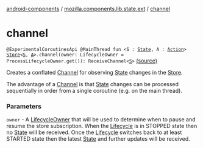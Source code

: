 [android-components](../index.md) / [mozilla.components.lib.state.ext](index.md) / [channel](./channel.md)

# channel

`@ExperimentalCoroutinesApi @MainThread fun <S : `[`State`](../mozilla.components.lib.state/-state.md)`, A : `[`Action`](../mozilla.components.lib.state/-action.md)`> `[`Store`](../mozilla.components.lib.state/-store/index.md)`<`[`S`](channel.md#S)`, `[`A`](channel.md#A)`>.channel(owner: LifecycleOwner = ProcessLifecycleOwner.get()): ReceiveChannel<`[`S`](channel.md#S)`>` [(source)](https://github.com/mozilla-mobile/android-components/blob/master/components/lib/state/src/main/java/mozilla/components/lib/state/ext/StoreExtensions.kt#L111)

Creates a conflated [Channel](#) for observing [State](../mozilla.components.lib.state/-state.md) changes in the [Store](../mozilla.components.lib.state/-store/index.md).

The advantage of a [Channel](#) is that [State](../mozilla.components.lib.state/-state.md) changes can be processed sequentially in order from
a single coroutine (e.g. on the main thread).

### Parameters

`owner` - A [LifecycleOwner](#) that will be used to determine when to pause and resume the store
subscription. When the [Lifecycle](#) is in STOPPED state then no [State](../mozilla.components.lib.state/-state.md) will be received. Once the
[Lifecycle](#) switches back to at least STARTED state then the latest [State](../mozilla.components.lib.state/-state.md) and further updates
will be received.